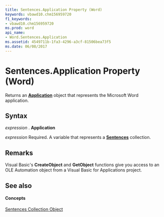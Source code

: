 ```yaml
---
title: Sentences.Application Property (Word)
keywords: vbawd10.chm156959720
f1_keywords:
- vbawd10.chm156959720
ms.prod: word
api_name:
- Word.Sentences.Application
ms.assetid: 4549711b-1fa3-4296-a3cf-81506bea73f5
ms.date: 06/08/2017
---
```



# Sentences.Application Property (Word)

Returns an  **[Application](Word.Application.md)** object that represents the Microsoft Word application.


## Syntax

 _expression_ . **Application**

 _expression_ Required. A variable that represents a **[Sentences](Word.sentences.md)** collection.


## Remarks

Visual Basic's  **CreateObject** and **GetObject** functions give you access to an OLE Automation object from a Visual Basic for Applications project.


## See also


#### Concepts


[Sentences Collection Object](Word.sentences.md)

